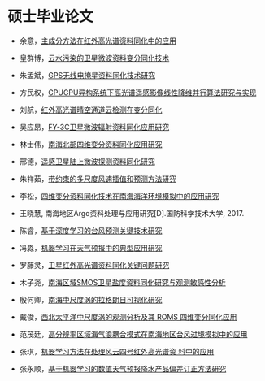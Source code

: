 # 硕士毕业论文

* 余意，[主成分方法在红外高光谱资料同化中的应用](/assets/dissertations/主成分方法在红外高光谱资料同化中的应用-余意.pdf)

* 皇群博，[云水污染的卫星微波资料变分同化技术](/assets/dissertations/云水污染的卫星微波资料变分同化技术-皇群博.pdf)

* 朱孟斌，[GPS无线电掩星资料同化技术研究](/assets/dissertations/GPS无线电掩星资料同化技术研究-朱孟斌.pdf)

* 方民权，[CPUGPU异构系统下高光谱遥感影像线性降维并行算法研究与实现](/assets/dissertations/CPUGPU异构系统下高光谱遥感影像线性降维并行算法研究与实现-方民权.pdf)

* 刘航，[红外高光谱晴空通道云检测在变分同化](/assets/dissertations/红外高光谱晴空通道云检测在变分同化-刘航.pdf)

* 吴应昂，[FY-3C卫星微波辐射资料同化应用研究](/assets/dissertations/FY-3C卫星微波辐射资料同化应用研究-吴应昂.pdf)

* 林士伟，[南海北部四维变分资料同化应用研究](/assets/dissertations/南海北部四维变分资料同化应用研究-林士伟.pdf)

* 邢德，[遥感卫星陆上微波探测资料同化研究](/assets/dissertations/遥感卫星陆上微波探测资料同化研究-邢德.pdf)

* 朱祥茹，[带约束的多尺度风速插值和预测方法研究](/assets/dissertations/带约束的多尺度风速插值和预测方法研究-朱祥茹.pdf)

* 李松，[四维变分资料同化技术在南海海洋环境模拟中的应用研究](/assets/dissertations/四维变分资料同化技术在南海海洋环境模拟中的应用研究-李松.pdf)

* 王晓慧, 南海地区Argo资料处理与应用研究[D].国防科学技术大学, 2017.

* 陈睿，[基于深度学习的台风预测关键技术研究](/assets/dissertations/基于深度学习的台风预测关键技术研究-陈睿.pdf)

* 冯淼，[机器学习在天气预报中的典型应用研究](/assets/dissertations/机器学习在天气预报中的典型应用研究-冯淼.pdf)

* 罗藤灵，[卫星红外高光谱资料同化关键问题研究](/assets/dissertations/卫星红外高光谱资料同化关键问题研究-罗藤灵.pdf)

* 木子尧，[南海区域SMOS卫星盐度资料同化研究与观测敏感性分析](/assets/dissertations/南海区域SMOS卫星盐度资料同化研究与观测敏感性分析.pdf)

* 殷何卿，[南海中尺度涡的拉格朗日可视化研究](/assets/dissertations/南海中尺度涡的拉格朗日可视化研究.pdf)

* 戴俊，[西北太平洋中尺度涡的观测分析及其 ROMS 四维变分同化应用](/assets/dissertations/戴俊-西北太平洋中尺度涡的观测分析及其ROMS四维变分同化应用.pdf)

* 范茂廷，[高分辨率区域海气浪耦合模式在南海地区台风过境模拟中的应用](/assets/dissertations/范茂廷-高分辨率区域海气浪耦合模式在南海地区台风过境模拟中的应用.pdf)

* 张琪，[机器学习方法在处理风云四号红外高光谱资 料中的应用](/assets/dissertations/张琪-机器学习方法在处理风云四号红外高光谱资料中的应用.pdf)

* 张永顺，[基于机器学习的数值天气预报降水产品偏差订正方法研究](/assets/dissertations/张永顺-基于机器学习的数值天气预报降水产品偏差订正方法研究.pdf)
